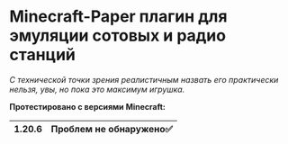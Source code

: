 # Minecraft-Paper плагин для эмуляции сотовых и радио станций
_С технической точки зрения реалистичным назвать его практически нельзя, увы, но пока это максимум игрушка._

__Протестировано с версиями Minecraft:__

| 1.20.6 | Проблем не обнаружено✅ |
|--------|-----------------------|
